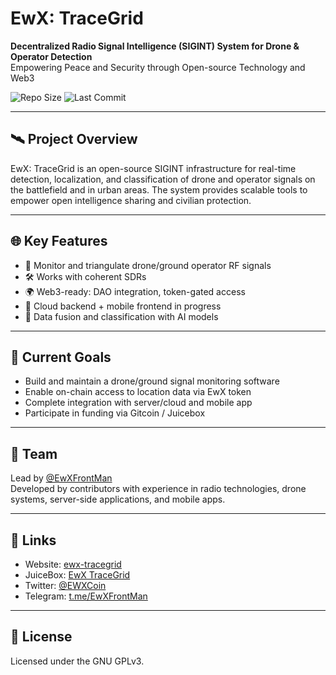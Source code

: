 # EwX: TraceGrid

**Decentralized Radio Signal Intelligence (SIGINT) System for Drone & Operator Detection**  
Empowering Peace and Security through Open-source Technology and Web3

![Repo Size](https://img.shields.io/github/repo-size/EwX-TraceGrid/ewx-tracegrid)
![Last Commit](https://img.shields.io/github/last-commit/EwX-TraceGrid/ewx-tracegrid)

---

## 🛰️ Project Overview

EwX: TraceGrid is an open-source SIGINT infrastructure for real-time detection, localization, and classification of drone and operator signals on the battlefield and in urban areas. The system provides scalable tools to empower open intelligence sharing and civilian protection.

---

## 🌐 Key Features

- 📡 Monitor and triangulate drone/ground operator RF signals
- 🛠️ Works with coherent SDRs
- 🌍 Web3-ready: DAO integration, token-gated access
- 📱 Cloud backend + mobile frontend in progress
- 🧠 Data fusion and classification with AI models

---

## 📌 Current Goals

- Build and maintain a drone/ground signal monitoring software
- Enable on-chain access to location data via EwX token
- Complete integration with server/cloud and mobile app
- Participate in funding via Gitcoin / Juicebox

---

## 👥 Team

Lead by [@EwXFrontMan](https://github.com/EwXFrontMan)  
Developed by contributors with experience in radio technologies, drone systems, server-side applications, and mobile apps.

---

## 🔗 Links

- Website:   [ewx-tracegrid](https://ewx-tracegrid.super.site/)
- JuiceBox:  [EwX TraceGrid](https://juicebox.money/v2/p/858)
- Twitter:   [@EWXCoin](https://twitter.com/EWXCoin)
- Telegram:  [t.me/EwXFrontMan](https://t.me/EwXFrontMan)

---

## 🧾 License

Licensed under the GNU GPLv3.
